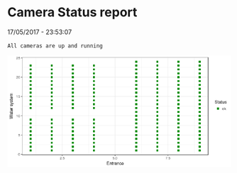 Camera Status report
================
17/05/2017 - 23:53:07

    All cameras are up and running

![](camreport_files/figure-markdown_github/unnamed-chunk-2-1.png)
